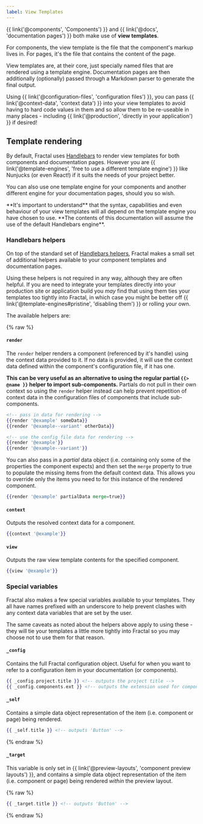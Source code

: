 ```yaml
---
label: View Templates
---
```


{{ link('@components', 'Components') }} and {{ link('@docs', 'documentation pages') }} both make use of **view templates**.

For components, the view template is the file that the component's markup lives in. For pages, it's the file that contains the content of the page.

View templates are, at their core, just specially named files that are rendered using a template engine. Documentation pages are then additionally (optionally) passed through a Markdown parser to generate the final output.

Using {{ link('@configuration-files', 'configuration files') }}, you can pass {{ link('@context-data', 'context data') }} into your view templates to avoid having to hard code values in them and so allow them to be re-useable in many places - including {{ link('@production', 'directly in your application') }} if desired!

## Template rendering

By default, Fractal uses [Handlebars](http://handlebarsjs.com) to render view templates for both components and documentation pages. However you are {{ link('@template-engines', 'free to use a different template engine') }} like Nunjucks (or even React!) if it suits the needs of your project better.

You can also use one template engine for your components and another different engine for your documentation pages, should you so wish.

<div class="Note Note--callout">
    **It's important to understand** that the syntax, capabilities and even behaviour of your view templates will all depend on the template engine you have chosen to use. **The contents of this documentation will assume the use of the default Handlebars engine**.</p>
</div>

### Handlebars helpers

On top of the standard set of [Handlebars helpers](http://handlebarsjs.com#helpers), Fractal makes a small set of additional helpers available to your component templates and documentation pages.

Using these helpers is not required in any way, although they are often helpful. If you are need to integrate your templates directly into your production site or application build you _may_ find that using them ties your templates too tightly into Fractal, in which case you might be better off {{ link('@template-engines#pristine', 'disabling them') }} or rolling your own.

The available helpers are:

{% raw %}

#### `render`

The `render` helper renders a component (referenced by it's handle) using the context data provided to it. If no data is provided, it will use the context data defined within the component's configuration file, if it has one.

**This can be very useful as an alternative to using the regular partial `{{> @name }}` helper to import sub-components.** Partials do not pull in their own context so using the `render` helper instead can help prevent repetition of context data in the configuration files of components that include sub-components.

```handlebars
<!-- pass in data for rendering -->
{{render '@example' someData}}
{{render '@example--variant' otherData}}

<!-- use the config file data for rendering -->
{{render '@example'}}
{{render '@example--variant'}}
```

You can also pass in a *partial* data object (i.e. containing only some of the properties the component expects) and then set the `merge` property to true to populate the missing items from the default  context data. This allows you to override only the items you need to for this instance of the rendered component.

```handlebars
{{render '@example' partialData merge=true}}
```

#### `context`

Outputs the resolved context data for a component.

```handlebars
{{context '@example'}}
```

#### `view`

Outputs the raw view template contents for the specified component.

```handlebars
{{view '@example'}}
```

### Special variables

Fractal also makes a few special variables available to your templates. They all have names prefixed with an underscore to help prevent clashes with any context data variables that are set by the user.

The same caveats as noted about the helpers above apply to using these - they will tie your templates a little more tightly into Fractal so you may choose not to use them for that reason.

#### `_config`

Contains the full Fractal configuration object. Useful for when you want to refer to a configuration item in your documentation (or components).

```handlebars
{{ _config.project.title }} <!-- outputs the project title -->
{{ _config.components.ext }} <!-- outputs the extension used for components -->
```

#### `_self`

Contains a simple data object representation of the item (i.e. component or page) being rendered.

```handlebars
{{ _self.title }} <!-- outputs 'Button' -->
```

{% endraw %}

#### `_target`

This variable is only set in {{ link('@preview-layouts', 'component preview layouts') }}, and contains a simple data object representation of the item (i.e. component or page) being rendered _within_ the preview layout.

{% raw %}

```handlebars
{{ _target.title }} <!-- outputs 'Button' -->
```

{% endraw %}
